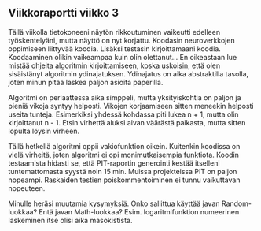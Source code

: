 

## Viikkoraportti viikko 3


Tällä viikolla tietokoneeni näytön rikkoutuminen vaikeutti edelleen työskentelyäni, mutta näyttö on nyt korjattu.
Koodasin neuroverkkojen oppimiseen liittyvää koodia. Lisäksi testasin kirjoittamaani koodia. Koodaaminen olikin vaikeampaa kuin olin olettanut... En oikeastaan lue mistää ohjeita algoritmin kirjoittamiseen, koska uskoisin, että olen sisäistänyt algoritmin ydinajatuksen. Ydinajatus on aika abstraktilla tasolla, joten minun pitää laskea paljon asioita paperilla.

Algoritmi on periaattessa aika simppeli, mutta yksityiskohtia on paljon ja pieniä vikoja syntyy helposti. Vikojen korjaamiseen sitten meneekin helposti useita tunteja. Esimerkiksi yhdessä kohdassa piti lukea n + 1, mutta olin kirjoittanut n - 1. Etsin virhettä aluksi aivan väärästä paikasta, mutta sitten lopulta löysin virheen.

Tällä hetkellä algoritmi oppii vakiofunktion oikein. Kuitenkin koodissa on vielä virheitä, joten algoritmi ei opi monimutkaisempia funktiota. Koodin testaamista hidasti se, että PIT-raportin generointi kestää itselleni tuntemattomasta syystä noin 15 min. Muissa projekteissa PIT on paljon nopeampi. Raskaiden testien poiskommentoiminen ei tunnu vaikuttavan nopeuteen.

Minulle heräsi muutamia kysymyksiä. Onko sallittua käyttää javan Random-luokkaa? Entä javan Math-luokkaa? Esim. logaritmifunktion numeerinen laskeminen itse olisi aika masokistista. 
